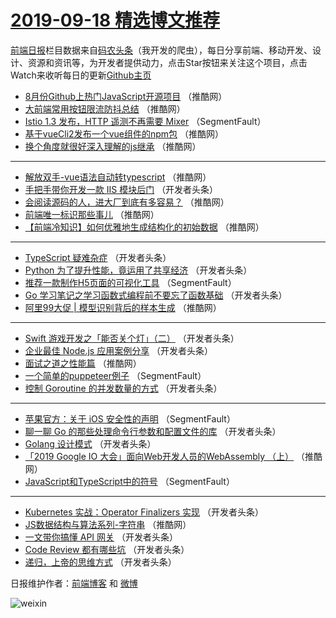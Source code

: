 # [2019-09-18 精选博文推荐](https://toutiao.qdkfweb.cn/date/2019/09/18)

[前端日报](https://qdkfweb.cn/c/news)栏目数据来自[码农头条](https://toutiao.qdkfweb.cn/)（我开发的爬虫），每日分享前端、移动开发、设计、资源和资讯等，为开发者提供动力，点击Star按钮来关注这个项目，点击Watch来收听每日的更新[Github主页](https://github.com/kujian/frontendDaily)
* [8月份Github上热门JavaScript开源项目](https://toutiao.qdkfweb.cn/125275.html) （推酷网）
* [大前端常用按钮限流防抖总结](https://toutiao.qdkfweb.cn/125247.html) （推酷网）
* [Istio 1.3 发布，HTTP 遥测不再需要 Mixer](https://toutiao.qdkfweb.cn/125169.html) （SegmentFault）
* [基于vueCli2发布一个vue组件的npm包](https://toutiao.qdkfweb.cn/125265.html) （推酷网）
* [换个角度就很好深入理解的js继承](https://toutiao.qdkfweb.cn/125270.html) （推酷网）

***
* [解放双手-vue语法自动转typescript](https://toutiao.qdkfweb.cn/125272.html) （推酷网）
* [手把手带你开发一款 IIS 模块后门](https://toutiao.qdkfweb.cn/125213.html) （开发者头条）
* [会阅读源码的人，进大厂到底有多容易？](https://toutiao.qdkfweb.cn/125273.html) （推酷网）
* [前端唯一标识那些事儿](https://toutiao.qdkfweb.cn/125256.html) （推酷网）
* [【前端冷知识】如何优雅地生成结构化的初始数据](https://toutiao.qdkfweb.cn/125257.html) （推酷网）

***
* [TypeScript 疑难杂症](https://toutiao.qdkfweb.cn/125203.html) （开发者头条）
* [Python 为了提升性能，竟运用了共享经济](https://toutiao.qdkfweb.cn/125180.html) （开发者头条）
* [推荐一款制作H5页面的可视化工具](https://toutiao.qdkfweb.cn/125158.html) （SegmentFault）
* [Go 学习笔记之学习函数式编程前不要忘了函数基础](https://toutiao.qdkfweb.cn/125192.html) （开发者头条）
* [阿里99大促 | 模型识别背后的样本生成](https://toutiao.qdkfweb.cn/125263.html) （推酷网）

***
* [Swift 游戏开发之「能否关个灯」（二）](https://toutiao.qdkfweb.cn/125205.html) （开发者头条）
* [企业最佳 Node.js 应用案例分享](https://toutiao.qdkfweb.cn/125181.html) （开发者头条）
* [面试之道之性能篇](https://toutiao.qdkfweb.cn/125248.html) （推酷网）
* [一个简单的puppeteer例子](https://toutiao.qdkfweb.cn/125159.html) （SegmentFault）
* [控制 Goroutine 的并发数量的方式](https://toutiao.qdkfweb.cn/125194.html) （开发者头条）

***
* [苹果官方：关于 iOS 安全性的声明](https://toutiao.qdkfweb.cn/125170.html) （SegmentFault）
* [聊一聊 Go 的那些处理命令行参数和配置文件的库](https://toutiao.qdkfweb.cn/125206.html) （开发者头条）
* [Golang 设计模式](https://toutiao.qdkfweb.cn/125182.html) （开发者头条）
* [「2019 Google IO 大会」面向Web开发人员的WebAssembly （上）](https://toutiao.qdkfweb.cn/125249.html) （推酷网）
* [JavaScript和TypeScript中的符号](https://toutiao.qdkfweb.cn/125160.html) （SegmentFault）

***
* [Kubernetes 实战：Operator Finalizers 实现](https://toutiao.qdkfweb.cn/125195.html) （开发者头条）
* [JS数据结构与算法系列-字符串](https://toutiao.qdkfweb.cn/125267.html) （推酷网）
* [一文带你搞懂 API 网关](https://toutiao.qdkfweb.cn/125171.html) （开发者头条）
* [Code Review 都有哪些坑](https://toutiao.qdkfweb.cn/125207.html) （开发者头条）
* [递归，上帝的思维方式](https://toutiao.qdkfweb.cn/125183.html) （开发者头条）

日报维护作者：[前端博客](https://qdkfweb.cn/) 和 [微博](https://qdkfweb.cn/go/weibo)

![weixin](https://user-images.githubusercontent.com/3055447/38468989-651132ac-3b80-11e8-8e6b-15122322a9d7.png)